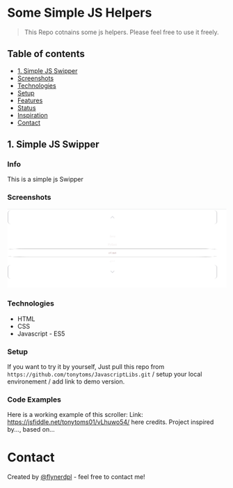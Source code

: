 # Some Simple JS Helpers
> This Repo cotnains some js helpers. Please feel free to use it freely.

## Table of contents
* [1. Simple JS Swipper](#simple-js-swipper)
* [Screenshots](#screenshots)
* [Technologies](#technologies)
* [Setup](#setup)
* [Features](#features)
* [Status](#status)
* [Inspiration](#inspiration)
* [Contact](#contact)

## 1. Simple JS Swipper
### Info
This is a simple js Swipper

### Screenshots
![Example screenshot](./SimpleJSUpDownSelectorScroller/assets/screenshot.png)

### Technologies
* HTML 
* CSS
* Javascript - ES5

### Setup
If you want to try it by yourself, Just pull this repo 
from `https://github.com/tonytoms/JavascriptLibs.git`
/ setup your local environement / add link to demo version.

### Code Examples
Here is a working example of this scroller:
Link: https://jsfiddle.net/tonytoms01/vLhuwo54/
here credits. Project inspired by..., based on...

# Contact
Created by [@flynerdpl](https://www.flynerd.pl/) - feel free to contact me!
